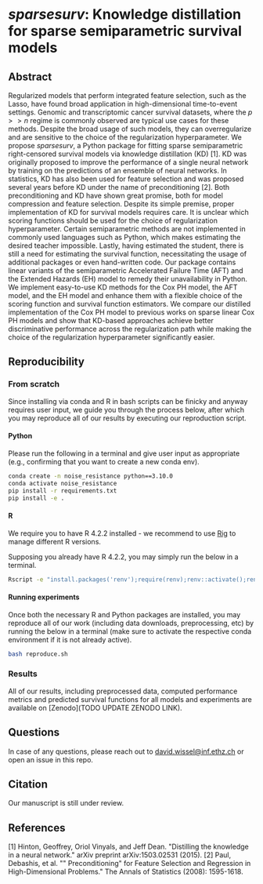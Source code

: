 # *sparsesurv*: Knowledge distillation for sparse semiparametric survival models
## Abstract
Regularized models that perform integrated feature selection, such as the Lasso, have found broad application in high-dimensional time-to-event settings. Genomic and transcriptomic cancer survival datasets, where the $p >> n$ regime is commonly observed are typical use cases for these methods. Despite the broad usage of such models, they can overregularize and are sensitive to the choice of the regularization hyperparameter. We propose *sparsesurv*, a Python package for fitting sparse semiparametric right-censored survival models via knowledge distillation (KD) [1]. KD was originally proposed to improve the performance of a single neural network by training on the predictions of an ensemble of neural networks. In statistics, KD has also been used for feature selection and was proposed several years before KD under the name of preconditioning [2]. Both preconditioning and KD have shown great promise, both for model compression and feature selection. Despite its simple premise, proper implementation of KD for survival models requires care. It is unclear which scoring functions should be used for the choice of regularization hyperparameter. Certain semiparametric methods are not implemented in commonly used languages such as Python, which makes estimating the desired teacher impossible. Lastly, having estimated the student, there is still a need for estimating the survival function, necessitating the usage of additional packages or even hand-written code. Our package contains linear variants of the semiparametric Accelerated Failure Time (AFT) and the Extended Hazards (EH) model to remedy their unavailability in Python. We implement easy-to-use KD methods for the Cox PH model, the AFT model, and the EH model and enhance them with a flexible choice of the scoring function and survival function estimators. We compare our distilled implementation of the Cox PH model to previous works on sparse linear Cox PH models and show that KD-based approaches achieve better discriminative performance across the regularization path while making the choice of the regularization hyperparameter significantly easier.


## Reproducibility
### From scratch
Since installing via conda and R in bash scripts can be finicky and anyway requires user input, we guide you through the process below, after which you may reproduce all of our results by executing our reproduction script.

#### Python
Please run the following in a terminal and give user input as appropriate (e.g., confirming that you want to create a new conda env).

```sh
conda create -n noise_resistance python==3.10.0
conda activate noise_resistance
pip install -r requirements.txt
pip install -e .
```

#### R
We require you to have R 4.2.2 installed - we recommend to use [Rig](https://github.com/r-lib/rig) to manage different R versions.

Supposing you already have R 4.2.2, you may simply run the below in a terminal.

```sh
Rscript -e "install.packages('renv');require(renv);renv::activate();renv::restore()"
```

#### Running experiments
Once both the necessary R and Python packages are installed, you may reproduce all of our work (including data downloads, preprocessing, etc) by running the below in a terminal (make sure to activate the respective conda environment if it is not already active). 

```sh
bash reproduce.sh
```

### Results
All of our results, including preprocessed data, computed performance metrics and predicted survival functions for all models and experiments are available on [Zenodo](TODO UPDATE ZENODO LINK).

## Questions
In case of any questions, please reach out to david.wissel@inf.ethz.ch or open an issue in this repo.

## Citation
Our manuscript is still under review.

## References
[1] Hinton, Geoffrey, Oriol Vinyals, and Jeff Dean. "Distilling the knowledge in a neural network." arXiv preprint arXiv:1503.02531 (2015).
[2] Paul, Debashis, et al. "" Preconditioning" for Feature Selection and Regression in High-Dimensional Problems." The Annals of Statistics (2008): 1595-1618.

